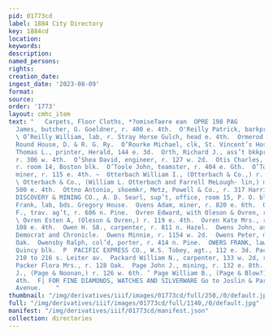 ```yaml
---
pid: 01773cd
label: 1884 City Directory
key: 1884cd
location: 
keywords: 
description: 
named_persons: 
rights: 
creation_date: 
ingest_date: '2023-08-09'
format: 
source: 
order: '1773'
layout: cmhc_item
text: "   Carpets, Floor Cloths, *?omiseTaere ean  OPRE 198 PAG           O’Reilly
  James, butcher, G. Goeldner, r. 400 e. 4th.  O'Reilly Patrick, barkpr, Hyman’s Place.
  \ O’Reilly William, lab, r. Stray Horse Gulch, head e. 4th.  Ormerod Thomas, foreman,
  Round House, D. & R. G. Ry.  O’Rourke Michael, clk, St. Vincent’s Hospital.  O’Rourke
  Thomas L., printer, Herald, 144 e. 3d.  Orth, Richard J., ass’t bkkpr, C. Boettcher,
  r. 306 w. 4th.  O’Shea David, engineer, r. 127 w. 2d.  Otis Charles, collector,
  r. room 14, Boston blk.  O’Toole John, teamster, r. 404 e. Gth.  O’Toole Michael,
  miner, r. 115 e. 4th. ~  Otterbach William I., (Otterbach & Co.,) r. 433 e. 4th.
  \ Otterbach & Co., (William L. Otterbach and Farrell MeLough- lin,) meat market,
  500 e. 4th.  Ottno Antonio, shoemkr, Metz, Powell & Co., r. 317 Harrison av.  OURAY
  DISCOVERY & MINING CO., A. D. Searl, sup’t, office, room 15, P. O. bldg.  Ousterhout
  Frank, lab, bds. Gregory House.  Ovens Adam, miner, r. 820 e. 6th.  Overholt Charles
  F., trav. ag’t, r. 606 n. Pine.  Ovren Edward, with Oleson & Ovren, r. 204 e. 9th.
  \ Ovren Esten A, (Oleson & Ovren,) r. 119 e. 4th.  Ovren Kate Mrs., r. room 13,
  108 e. 4th.  Owen H. S8., carpenter, r. 811 n. Hazel.  Owens John, ass’t circulator,
  Democrat and Chronicle.  Owens Minnie, r. 1154 w. 2d.  Owens Peter, miner, r. 114
  Oak.  Owensby Ralph, col’d, porter, r. 414 n. Pine.  OWERS FRANK, lawyer, room 13,
  Quincy blk.  P  PACIFIC EXPRESS CO., W.S. Tobey, agt., 112 e. 3d. Pacific Iron Wks.,
  210 to 216 s. Leiter av.  Packard William N., carpenter, 133 w. 2d, r. 422 e. 8th.
  Packer Flora Mrs., r. 128 Oak.  Page John J., mining, r. 132 e. 8th.  Page Roger
  J., (Page & Noonan,) r. 126 w. 6th. ’ Page William B., (Page & Blow?) r. 106 e.
  4th.  F| FOR FINE DIAMONDS, WATCHES AND SILVERWARE Go to Joslin & Par 309 Harrison
  Avenue.    "
thumbnail: "/img/derivatives/iiif/images/01773cd/full/250,/0/default.jpg"
full: "/img/derivatives/iiif/images/01773cd/full/1140,/0/default.jpg"
manifest: "/img/derivatives/iiif/01773cd/manifest.json"
collection: directories
---
```

